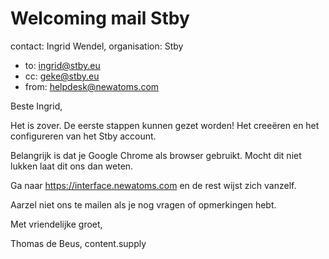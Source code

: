 # Welcoming mail Stby

contact: Ingrid Wendel, organisation: Stby

* to: ingrid@stby.eu
* cc: geke@stby.eu
* from: helpdesk@newatoms.com

Beste Ingrid,

Het is zover. De eerste stappen kunnen gezet worden! Het creeëren en het configureren van het Stby account.

Belangrijk is dat je Google Chrome als browser gebruikt. Mocht dit niet lukken laat dit ons dan weten.

Ga naar https://interface.newatoms.com en de rest wijst zich vanzelf.

Aarzel niet ons te mailen als je nog vragen of opmerkingen hebt.

Met vriendelijke groet,

Thomas de Beus, content.supply

